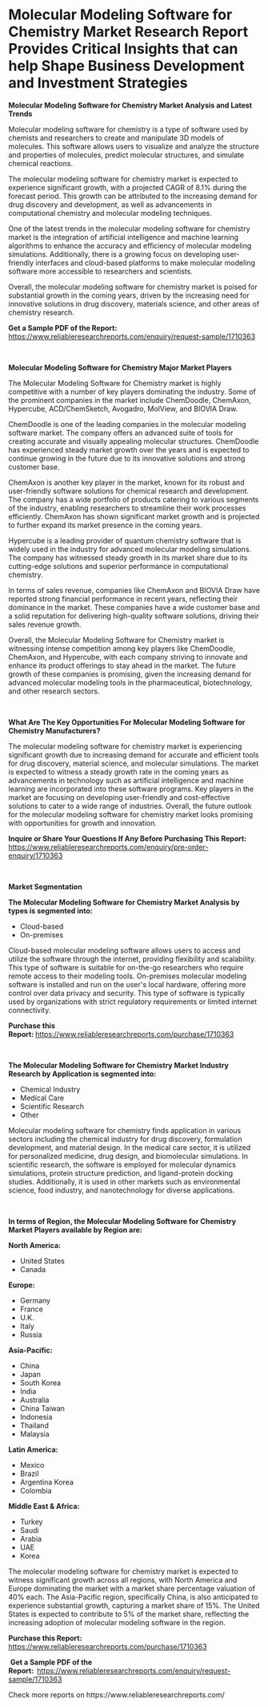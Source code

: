 <p><h1>Molecular Modeling Software for Chemistry Market Research Report Provides Critical Insights that can help Shape Business Development and Investment Strategies</h1></p><p><strong>Molecular Modeling Software for Chemistry Market Analysis and Latest Trends</strong></p>
<p><p>Molecular modeling software for chemistry is a type of software used by chemists and researchers to create and manipulate 3D models of molecules. This software allows users to visualize and analyze the structure and properties of molecules, predict molecular structures, and simulate chemical reactions.</p><p>The molecular modeling software for chemistry market is expected to experience significant growth, with a projected CAGR of 8.1% during the forecast period. This growth can be attributed to the increasing demand for drug discovery and development, as well as advancements in computational chemistry and molecular modeling techniques.</p><p>One of the latest trends in the molecular modeling software for chemistry market is the integration of artificial intelligence and machine learning algorithms to enhance the accuracy and efficiency of molecular modeling simulations. Additionally, there is a growing focus on developing user-friendly interfaces and cloud-based platforms to make molecular modeling software more accessible to researchers and scientists.</p><p>Overall, the molecular modeling software for chemistry market is poised for substantial growth in the coming years, driven by the increasing need for innovative solutions in drug discovery, materials science, and other areas of chemistry research.</p></p>
<p><strong>Get a Sample PDF of the Report:&nbsp;</strong> <a href="https://www.reliableresearchreports.com/enquiry/request-sample/1710363">https://www.reliableresearchreports.com/enquiry/request-sample/1710363</a></p>
<p>&nbsp;</p>
<p><strong>Molecular Modeling Software for Chemistry Major Market Players</strong></p>
<p><p>The Molecular Modeling Software for Chemistry market is highly competitive with a number of key players dominating the industry. Some of the prominent companies in the market include ChemDoodle, ChemAxon, Hypercube, ACD/ChemSketch, Avogadro, MolView, and BIOVIA Draw.</p><p>ChemDoodle is one of the leading companies in the molecular modeling software market. The company offers an advanced suite of tools for creating accurate and visually appealing molecular structures. ChemDoodle has experienced steady market growth over the years and is expected to continue growing in the future due to its innovative solutions and strong customer base.</p><p>ChemAxon is another key player in the market, known for its robust and user-friendly software solutions for chemical research and development. The company has a wide portfolio of products catering to various segments of the industry, enabling researchers to streamline their work processes efficiently. ChemAxon has shown significant market growth and is projected to further expand its market presence in the coming years.</p><p>Hypercube is a leading provider of quantum chemistry software that is widely used in the industry for advanced molecular modeling simulations. The company has witnessed steady growth in its market share due to its cutting-edge solutions and superior performance in computational chemistry.</p><p>In terms of sales revenue, companies like ChemAxon and BIOVIA Draw have reported strong financial performance in recent years, reflecting their dominance in the market. These companies have a wide customer base and a solid reputation for delivering high-quality software solutions, driving their sales revenue growth.</p><p>Overall, the Molecular Modeling Software for Chemistry market is witnessing intense competition among key players like ChemDoodle, ChemAxon, and Hypercube, with each company striving to innovate and enhance its product offerings to stay ahead in the market. The future growth of these companies is promising, given the increasing demand for advanced molecular modeling tools in the pharmaceutical, biotechnology, and other research sectors.</p></p>
<p>&nbsp;</p>
<p><strong>What Are The Key Opportunities For Molecular Modeling Software for Chemistry Manufacturers?</strong></p>
<p><p>The molecular modeling software for chemistry market is experiencing significant growth due to increasing demand for accurate and efficient tools for drug discovery, material science, and molecular simulations. The market is expected to witness a steady growth rate in the coming years as advancements in technology such as artificial intelligence and machine learning are incorporated into these software programs. Key players in the market are focusing on developing user-friendly and cost-effective solutions to cater to a wide range of industries. Overall, the future outlook for the molecular modeling software for chemistry market looks promising with opportunities for growth and innovation.</p></p>
<p><strong>Inquire or Share Your Questions If Any Before Purchasing This Report:</strong> <a href="https://www.reliableresearchreports.com/enquiry/pre-order-enquiry/1710363">https://www.reliableresearchreports.com/enquiry/pre-order-enquiry/1710363</a></p>
<p>&nbsp;</p>
<p><strong>Market Segmentation</strong></p>
<p><strong>The Molecular Modeling Software for Chemistry Market Analysis by types is segmented into:</strong></p>
<p><ul><li>Cloud-based</li><li>On-premises</li></ul></p>
<p><p>Cloud-based molecular modeling software allows users to access and utilize the software through the internet, providing flexibility and scalability. This type of software is suitable for on-the-go researchers who require remote access to their modeling tools. On-premises molecular modeling software is installed and run on the user's local hardware, offering more control over data privacy and security. This type of software is typically used by organizations with strict regulatory requirements or limited internet connectivity.</p></p>
<p><strong>Purchase this Report:&nbsp;</strong><a href="https://www.reliableresearchreports.com/purchase/1710363">https://www.reliableresearchreports.com/purchase/1710363</a></p>
<p>&nbsp;</p>
<p><strong>The Molecular Modeling Software for Chemistry Market Industry Research by Application is segmented into:</strong></p>
<p><ul><li>Chemical Industry</li><li>Medical Care</li><li>Scientific Research</li><li>Other</li></ul></p>
<p><p>Molecular modeling software for chemistry finds application in various sectors including the chemical industry for drug discovery, formulation development, and material design. In the medical care sector, it is utilized for personalized medicine, drug design, and biomolecular simulations. In scientific research, the software is employed for molecular dynamics simulations, protein structure prediction, and ligand-protein docking studies. Additionally, it is used in other markets such as environmental science, food industry, and nanotechnology for diverse applications.</p></p>
<p>&nbsp;</p>
<p><strong>In terms of Region, the Molecular Modeling Software for Chemistry Market Players available by Region are:</strong></p>
<p>
    <p> <strong> North America: </strong>
        <ul>
            <li>United States</li>
            <li>Canada</li>
        </ul>
        </p> 
    <p> <strong> Europe: </strong>
        <ul>
            <li>Germany</li>
            <li>France</li>
            <li>U.K.</li>
            <li>Italy</li>
            <li>Russia</li>
        </ul>
        </p> 
    <p> <strong> Asia-Pacific: </strong>
        <ul>
            <li>China</li>
            <li>Japan</li>
            <li>South Korea</li>
            <li>India</li>
            <li>Australia</li>
            <li>China Taiwan</li>
            <li>Indonesia</li>
            <li>Thailand</li>
            <li>Malaysia</li>
        </ul>
        </p> 
    <p> <strong> Latin America: </strong>
        <ul>
            <li>Mexico</li>
            <li>Brazil</li>
            <li>Argentina Korea</li>
            <li>Colombia</li>
        </ul>
        </p> 
    <p> <strong> Middle East & Africa: </strong>
        <ul>
            <li>Turkey</li>
            <li>Saudi</li>
            <li>Arabia</li>
            <li>UAE</li>
            <li>Korea</li>
        </ul>
    </p>
    </p>
<p><p>The molecular modeling software for chemistry market is expected to witness significant growth across all regions, with North America and Europe dominating the market with a market share percentage valuation of 40% each. The Asia-Pacific region, specifically China, is also anticipated to experience substantial growth, capturing a market share of 15%. The United States is expected to contribute to 5% of the market share, reflecting the increasing adoption of molecular modeling software in the region.</p></p>
<p><strong>Purchase this Report: </strong><a href="https://www.reliableresearchreports.com/purchase/1710363">https://www.reliableresearchreports.com/purchase/1710363</a></p>
<p>&nbsp;<strong>Get a Sample PDF of the Report:&nbsp;&nbsp;</strong><a href="https://www.reliableresearchreports.com/enquiry/request-sample/1710363">https://www.reliableresearchreports.com/enquiry/request-sample/1710363</a></p>
<p><strong></strong></p>
<p>Check more reports on https://www.reliableresearchreports.com/</p>
